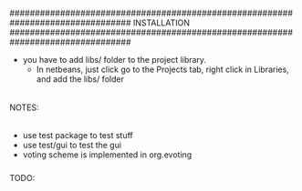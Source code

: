 ################################################################################
INSTALLATION
################################################################################
- you have to add libs/ folder to the project library.
  - In netbeans, just click go to the Projects tab, right click in Libraries,
and add the libs/ folder

######
NOTES:
######
 * use test package to test stuff
 * use test/gui to test the gui
 * voting scheme is implemented in org.evoting
#####
TODO:
#####
